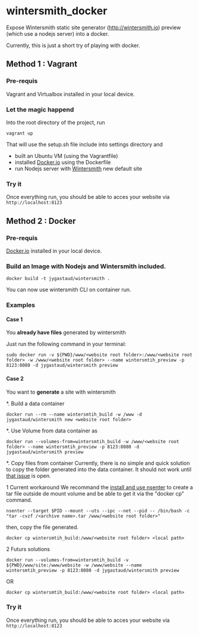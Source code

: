 wintersmith_docker
==================

Expose Wintersmith static site generator (http://wintersmith.io) preview (which use a nodejs server) into a docker.

Currently, this is just a short try of playing with docker.

## Method 1 : Vagrant

### Pre-requis
Vagrant and Virtualbox installed in your local device.

### Let the magic happend

Into the root directory of the project, run 
```
vagrant up
```

That will use the setup.sh file include into settings directory and
* built an Ubuntu VM (using the Vagrantfile)
* installed [Docker.io](http://docker.com) using the Dockerfile
* run Nodejs server with [Wintersmith](http://wintersmith.io) new default site

### Try it
Once everything run, you should be able to acces your website via ```http://localhost:8123```

## Method 2 : Docker

### Pre-requis
[Docker.io](http://docker.com) installed in your local device.

### Build an Image with Nodejs and Wintersmith included.
```
docker build -t jygastaud/wintersmith .
```

You can now use wintersmith CLI on container run.

### Examples

#### Case 1
You **already have files** generated by wintersmith

Just run the following command in your terminal:
```
sudo docker run -v ${PWD}/www/<website root folder>:/www/<website root folder> -w /www/<website root folder> --name wintersmtih_preview -p 8123:8080 -d jygastaud/wintersmith preview
```

#### Case 2
You want to **generate** a site with wintersmith

*. Build a data container
```
docker run --rm --name wintersmtih_build -w /www -d jygastaud/wintersmith new <website root folder>
```

*. Use Volume from data container as
```
docker run --volumes-from=wintersmtih_build -w /www/<website root folder> --name wintersmtih_preview -p 8123:8080 -d jygastaud/wintersmith preview
```

*. Copy files from container
Currently, there is no simple and quick solution to copy the folder generated into the data container.
It should not work until [that issue](https://github.com/docker/docker/issues/1992) is open.

1 Current workaround
We recommand the [install and use nsenter](https://github.com/jpetazzo/nsenter#how-do-i-install-nsenter-with-this) to create a tar file outside de mount volume and be able to get it via the "docker cp" command.

```
nsenter --target $PID --mount --uts --ipc --net --pid -- /bin/bash -c "tar -cvzf /<archive name>.tar /www/<website root folder>"
```
then, copy the file generated.

```
docker cp wintersmtih_build:/www/<website root folder> <local path>
```

2 Futurs solutions
```
docker run --volumes-from=wintersmtih_build -v ${PWD}/www/site:/www/website -w /www/website --name wintersmtih_preview -p 8123:8080 -d jygastaud/wintersmith preview
```

OR

```
docker cp wintersmtih_build:/www/<website root folder> <local path>
```

### Try it
Once everything run, you should be able to acces your website via ```http://localhost:8123```
